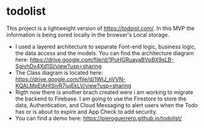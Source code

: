 # todolist

This project is a lightweight version of https://todoist.com/. In this MVP the information is being sored locally in the browser's Local storage.
- I used a layered architecture to separate Font-end logic, business logic, the data access and the models. You can find the architecture diagram here: https://drive.google.com/file/d/1PuHGRuayaBVpBX9sLB-SgivhDx4Xd1Sl/view?usp=sharing
- The Class diagram is located here: https://drive.google.com/file/d/1WIJ_nVVN-KQALMpElAHlSivR7jujEkLV/view?usp=sharing
- Rigth now there is another brach created were i am working to migrate the backend to Firebase. I am going to use the Firestore to store the data, Authentication, and Cloud Messaging to alert users when the Todo has or is about to expire and App Check to add security.
- You can find a demo here: https://pieroguerrero.github.io/todolist/
